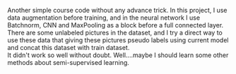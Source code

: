 Another simple course code without any advance trick. In this project, I use data augmentation before training, and in the neural network I use Batchnorm, CNN and MaxPooling as a block before a full connected layer.  
There are some unlabeled pictures in the dataset, and I try a direct way to use these data that giving these pictures pseudo labels using current model and concat this dataset with train dataset.  
It didn't work so well without doubt. Well....maybe I should learn some other methods about semi-supervised learning.
